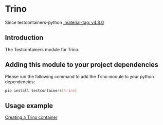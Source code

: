 # Trino

Since testcontainers-python <a href="https://github.com/testcontainers/testcontainers-python/releases/tag/v4.8.0"><span class="tc-version">:material-tag: v4.8.0</span></a>

## Introduction

The Testcontainers module for Trino.

## Adding this module to your project dependencies

Please run the following command to add the Trino module to your python dependencies:

```bash
pip install testcontainers[trino]
```

## Usage example

<!--codeinclude-->

[Creating a Trino container](../../modules/trino/example_basic.py)

<!--/codeinclude-->
